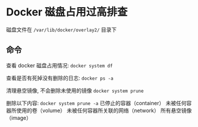 # Docker 磁盘占用过高排查

磁盘文件在 `/var/lib/docker/overlay2/` 目录下

## 命令

查看 docker 磁盘占用情况: `docker system df`

查看是否有死掉没有删除的日志: `docker ps -a`

清理悬空镜像, 不会删除未使用的镜像 `docker system prune`

删除以下内容: `docker system prune -a`
已停止的容器（container）
未被任何容器所使用的卷（volume）
未被任何容器所关联的网络（network）
所有悬空镜像（image）

